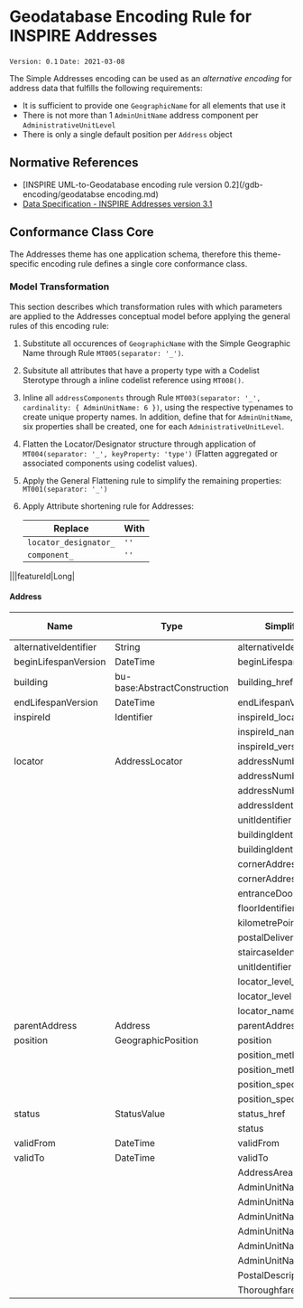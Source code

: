 # Geodatabase Encoding Rule for INSPIRE Addresses

`Version: 0.1`
`Date: 2021-03-08`

The Simple Addresses encoding can be used as an *alternative encoding* for address data that fulfills the following requirements:

* It is sufficient to provide one `GeographicName` for all elements that use it 
* There is not more than 1 `AdminUnitName` address component per `AdministrativeUnitLevel`
* There is only a single default position per `Address` object

## Normative References

* [INSPIRE UML-to-Geodatabase encoding rule version 0.2](/gdb-encoding/geodatabse encoding.md)
* [Data Specification - INSPIRE Addresses version 3.1](https://inspire.ec.europa.eu/Themes/79/2892)

## Conformance Class Core

The Addresses theme has one application schema, therefore this theme-specific encoding rule defines a single core conformance class.

### Model Transformation

This section describes which transformation rules with which parameters are applied to the Addresses conceptual model before applying the general rules of this encoding rule:
 
1. Substitute all occurences of `GeographicName` with the Simple Geographic Name through Rule `MT005(separator: '_')`.  
2. Subsitute all attributes that have a property type with a Codelist Sterotype through a inline codelist reference using `MT008()`. 
3. Inline all `addressComponents` through Rule `MT003(separator: '_', cardinality: { AdminUnitName: 6 })`, using the respective typenames to create unique property names. In addition, define that for `AdminUnitName`, six properties shall be created, one for each `AdministrativeUnitLevel`.
4. Flatten the Locator/Designator structure through application of `MT004(separator: '_', keyProperty: 'type')` (Flatten aggregated or associated components using codelist values). 
5. Apply the General Flattening rule to simplify the remaining properties: `MT001(separator: '_')` 
6. Apply Attribute shortening rule for Addresses:

    |Replace|With|
    |----|----|
    |`locator_designator_`|`'' `|
    |`component_`|`'' `|




|||featureId|Long|

#### Address

|Name|Type|Simplified Name|GDB Type|
|------|------|------|------|
|alternativeIdentifier|String|alternativeIdentifier|Text|
|beginLifespanVersion|DateTime|beginLifespanVersion|Date|
|building|bu-base:AbstractConstruction|building_href|Text|
|endLifespanVersion|DateTime|endLifespanVersion|Date|
|inspireId|Identifier|inspireId_localId|Text|
|||inspireId_namespace|Text|
|||inspireId_versionId|Text|
|locator|AddressLocator|addressNumber|Text|
|||addressNumberExtension|Text|
|||addressNumber2ndExtension|Text|
|||addressIdentifierGeneral|Text|
|||unitIdentifier|Text|
|||buildingIdentifier|Text|
|||buildingIdentifierPrefix|Text|
|||cornerAddress1stIdentifier|Text|
|||cornerAddress2ndIdentifier|Text|
|||entranceDoorIdentifier|Text|
|||floorIdentifier|Text|
|||kilometrePoint|Text|
|||postalDeliveryIdentifier|Text|
|||staircaseIdentifier|Text|
|||unitIdentifier|Text|
|||locator_level_href|Text|
|||locator_level|Text|
|||locator_name|Text|
|parentAddress|Address|parentAddress|Text|
|position|GeographicPosition|position|Geometry|
|||position_method_href|Text|
|||position_method|Text|
|||position_specification_href|Text|
|||position_specification|Text|
|status|StatusValue|status_href|Text|
|||status|Text|
|validFrom|DateTime|validFrom|Date|
|validTo|DateTime|validTo|Date|
|||AddressAreaName|Text|
|||AdminUnitName_1stLevel|Text|
|||AdminUnitName_2ndLevel|Text|
|||AdminUnitName_3rdLevel|Text|
|||AdminUnitName_4thLevel|Text|
|||AdminUnitName_5thLevel|Text|
|||AdminUnitName_6thLevel|Text|
|||PostalDescriptor|Text|
|||ThoroughfareName|Text|
